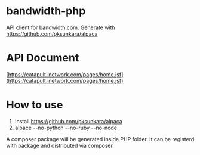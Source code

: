 bandwidth-php
=============

API client for bandwidth.com. Generate with https://github.com/pksunkara/alpaca

# API Document

[https://catapult.inetwork.com/pages/home.jsf](https://catapult.inetwork.com/pages/home.jsf)

# How to use

1. install https://github.com/pksunkara/alpaca
2. alpace --no-python --no-ruby --no-node .

A composer package will be generated inside PHP folder. It can be
registerd with package and distributed via composer.

